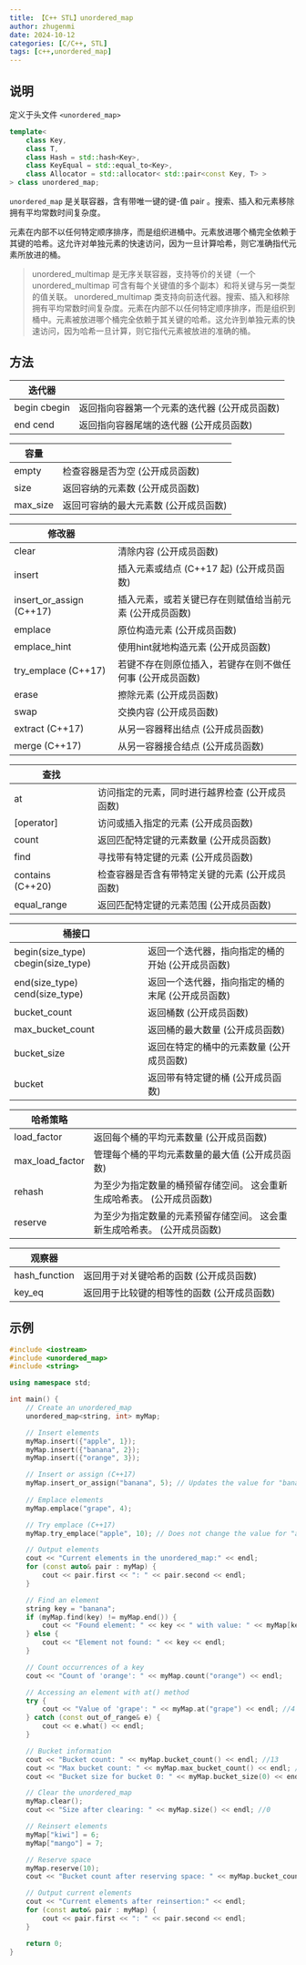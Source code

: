 ```yaml
---
title: 【C++ STL】unordered_map
author: zhugenmi
date: 2024-10-12
categories: [C/C++, STL]
tags: [c++,unordered_map]
---
```

## 说明

定义于头文件 `<unordered_map>`

```cpp
template<
    class Key,
    class T,
    class Hash = std::hash<Key>,
    class KeyEqual = std::equal_to<Key>,
    class Allocator = std::allocator< std::pair<const Key, T> >
> class unordered_map;
```

`unordered_map` 是关联容器，含有带唯一键的键-值 pair 。搜索、插入和元素移除拥有平均常数时间复杂度。

元素在内部不以任何特定顺序排序，而是组织进桶中。元素放进哪个桶完全依赖于其键的哈希。这允许对单独元素的快速访问，因为一旦计算哈希，则它准确指代元素所放进的桶。

>unordered_multimap 是无序关联容器，支持等价的关键（一个 unordered_multimap 可含有每个关键值的多个副本）和将关键与另一类型的值关联。 unordered_multimap 类支持向前迭代器。搜索、插入和移除拥有平均常数时间复杂度。元素在内部不以任何特定顺序排序，而是组织到桶中。元素被放进哪个桶完全依赖于其关键的哈希。这允许到单独元素的快速访问，因为哈希一旦计算，则它指代元素被放进的准确的桶。



## 方法

| 迭代器        |                                               |
| ------------- | --------------------------------------------- |
| begin  cbegin | 返回指向容器第一个元素的迭代器 (公开成员函数) |
| end  cend     | 返回指向容器尾端的迭代器 (公开成员函数)       |

| 容量     |                                       |
| -------- | ------------------------------------- |
| empty    | 检查容器是否为空 (公开成员函数)       |
| size     | 返回容纳的元素数 (公开成员函数)       |
| max_size | 返回可容纳的最大元素数 (公开成员函数) |

| 修改器                   |                                                           |
| ------------------------ | --------------------------------------------------------- |
| clear                    | 清除内容 (公开成员函数)                                   |
| insert                   | 插入元素或结点 (C++17 起) (公开成员函数)                  |
| insert_or_assign (C++17) | 插入元素，或若关键已存在则赋值给当前元素 (公开成员函数)   |
| emplace                  | 原位构造元素 (公开成员函数)                               |
| emplace_hint             | 使用hint就地构造元素 (公开成员函数)                       |
| try_emplace (C++17)      | 若键不存在则原位插入，若键存在则不做任何事 (公开成员函数) |
| erase                    | 擦除元素 (公开成员函数)                                   |
| swap                     | 交换内容 (公开成员函数)                                   |
| extract (C++17)          | 从另一容器释出结点 (公开成员函数)                         |
| merge (C++17)            | 从另一容器接合结点 (公开成员函数)                         |

| 查找             |                                                 |
| ---------------- | ----------------------------------------------- |
| at               | 访问指定的元素，同时进行越界检查 (公开成员函数) |
| [operator]       | 访问或插入指定的元素 (公开成员函数)             |
| count            | 返回匹配特定键的元素数量 (公开成员函数)         |
| find             | 寻找带有特定键的元素 (公开成员函数)             |
| contains (C++20) | 检查容器是否含有带特定关键的元素 (公开成员函数) |
| equal_range      | 返回匹配特定键的元素范围 (公开成员函数)         |

| 桶接口                              |                                                   |
| ----------------------------------- | ------------------------------------------------- |
| begin(size_type)  cbegin(size_type) | 返回一个迭代器，指向指定的桶的开始 (公开成员函数) |
| end(size_type)  cend(size_type)     | 返回一个迭代器，指向指定的桶的末尾 (公开成员函数) |
| bucket_count                        | 返回桶数 (公开成员函数)                           |
| max_bucket_count                    | 返回桶的最大数量 (公开成员函数)                   |
| bucket_size                         | 返回在特定的桶中的元素数量 (公开成员函数)         |
| bucket                              | 返回带有特定键的桶 (公开成员函数)                 |

| 哈希策略        |                                                              |
| --------------- | ------------------------------------------------------------ |
| load_factor     | 返回每个桶的平均元素数量 (公开成员函数)                      |
| max_load_factor | 管理每个桶的平均元素数量的最大值 (公开成员函数)              |
| rehash          | 为至少为指定数量的桶预留存储空间。  这会重新生成哈希表。 (公开成员函数) |
| reserve         | 为至少为指定数量的元素预留存储空间。  这会重新生成哈希表。 (公开成员函数) |

| 观察器        |                                             |
| ------------- | ------------------------------------------- |
| hash_function | 返回用于对关键哈希的函数 (公开成员函数)     |
| key_eq        | 返回用于比较键的相等性的函数 (公开成员函数) |

## 示例

```cpp
#include <iostream>
#include <unordered_map>
#include <string>

using namespace std;

int main() {
    // Create an unordered_map
    unordered_map<string, int> myMap;

    // Insert elements
    myMap.insert({"apple", 1});
    myMap.insert({"banana", 2});
    myMap.insert({"orange", 3});

    // Insert or assign (C++17)
    myMap.insert_or_assign("banana", 5); // Updates the value for "banana"
    
    // Emplace elements
    myMap.emplace("grape", 4);

    // Try emplace (C++17)
    myMap.try_emplace("apple", 10); // Does not change the value for "apple"

    // Output elements
    cout << "Current elements in the unordered_map:" << endl;
    for (const auto& pair : myMap) {
        cout << pair.first << ": " << pair.second << endl;
    }

    // Find an element
    string key = "banana";
    if (myMap.find(key) != myMap.end()) {
        cout << "Found element: " << key << " with value: " << myMap[key] << endl;
    } else {
        cout << "Element not found: " << key << endl;
    }

    // Count occurrences of a key
    cout << "Count of 'orange': " << myMap.count("orange") << endl;

    // Accessing an element with at() method
    try {
        cout << "Value of 'grape': " << myMap.at("grape") << endl; //4
    } catch (const out_of_range& e) {
        cout << e.what() << endl;
    }

    // Bucket information
    cout << "Bucket count: " << myMap.bucket_count() << endl; //13
    cout << "Max bucket count: " << myMap.max_bucket_count() << endl; //164703072086692425
    cout << "Bucket size for bucket 0: " << myMap.bucket_size(0) << endl; //2

    // Clear the unordered_map
    myMap.clear();
    cout << "Size after clearing: " << myMap.size() << endl; //0

    // Reinsert elements
    myMap["kiwi"] = 6;
    myMap["mango"] = 7;

    // Reserve space
    myMap.reserve(10);
    cout << "Bucket count after reserving space: " << myMap.bucket_count() << endl; //11

    // Output current elements
    cout << "Current elements after reinsertion:" << endl;
    for (const auto& pair : myMap) {
        cout << pair.first << ": " << pair.second << endl;
    }

    return 0;
}
```

